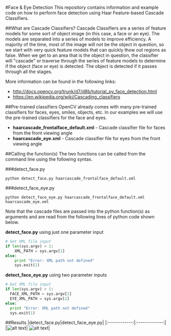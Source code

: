 #Face & Eye Detection
This repository contains information and example code on how to perform face detection using Haar Feature-based Cascade Classifiers.

##What are Cascade Classifiers?
Cascade Classifiers are a series of feature models for some sort of object image (in this case, a face or an eye). The models are separated into a series of models to improve efficiency. A majority of the time, most of the image will not be the object in question, so we start with very quick feature models that can quickly thow out regions as false. When we get to an area that is the object in question, the classifier will "cascade" or traverse through the series of feature models to determine if the object (face or eye) is detected. The object is detected if it passes through all the stages.

More information can be found in the following links:
- http://docs.opencv.org/trunk/d7/d8b/tutorial_py_face_detection.html
- https://en.wikipedia.org/wiki/Cascading_classifiers

##Pre-trained classifiers
OpenCV already comes with many pre-trained classifiers for faces, eyes, smiles, objects, etc. In our examples we will use the pre-trained classifiers for the face and eyes.
- **haarcascade_frontalface_default.xml** - Cascade classifier file for faces from the front viewing angle
- **haarcascade_eye.xml** - Cascade classifier file for eyes from the front viewing angle

##Calling the function(s)
The two functions can be called from the command line using the following syntax.

###detect_face.py
```
python detect_face.py haarcascade_frontalface_default.xml
```
###detect_face_eye.py
```
python detect_face_eye.py haarcascade_frontalface_default.xml haarcascade_eye.xml
```

Note that the cascade files are passed into the python function(s) as arguments and are read from the following lines of python code shown below.

**detect_face.py** using just one parameter input
```python
# Get XML file input
if len(sys.argv) > 1:
	XML_PATH = sys.argv[1]
else:
	print "Error: XML path not defined"
	sys.exit(1)
  ```
  
  **detect_face_eye.py** using two parameter inputs
  ```python
  # Get XML file input
if len(sys.argv) > 1:
	FACE_XML_PATH = sys.argv[1]
	EYE_XML_PATH = sys.argv[2]
else:
	print "Error: XML path not defined"
	sys.exit(1)
  ```
##Results
|detect_face.py|detect_face_eye.py|
|:------------:|:-------------:|
|![alt text](https://github.com/mvartani76/iot-detroit-jan2017/blob/master/Images/face_detect_result.png "Face Detection Result")| ![alt text](https://github.com/mvartani76/iot-detroit-jan2017/blob/master/Images/face_detect_eye_result.png "Face & Eye Detection Result")|
